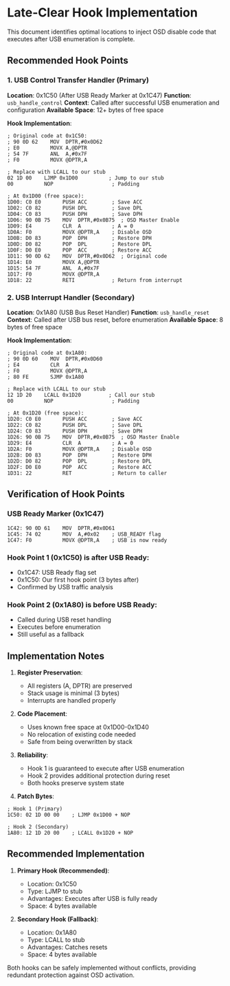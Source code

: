 # Late-Clear Hook Implementation

This document identifies optimal locations to inject OSD disable code that executes after USB enumeration is complete.

## Recommended Hook Points

### 1. USB Control Transfer Handler (Primary)

**Location**: 0x1C50 (After USB Ready Marker at 0x1C47)
**Function**: `usb_handle_control`
**Context**: Called after successful USB enumeration and configuration
**Available Space**: 12+ bytes of free space

**Hook Implementation**:
```assembly
; Original code at 0x1C50:
; 90 0D 62    MOV  DPTR,#0x0D62
; E0          MOVX A,@DPTR
; 54 7F       ANL  A,#0x7F
; F0          MOVX @DPTR,A

; Replace with LCALL to our stub
02 1D 00    LJMP 0x1D00          ; Jump to our stub
00          NOP                   ; Padding

; At 0x1D00 (free space):
1D00: C0 E0       PUSH ACC        ; Save ACC
1D02: C0 82       PUSH DPL        ; Save DPL
1D04: C0 83       PUSH DPH        ; Save DPH
1D06: 90 0B 75    MOV  DPTR,#0x0B75  ; OSD Master Enable
1D09: E4          CLR  A          ; A = 0
1D0A: F0          MOVX @DPTR,A    ; Disable OSD
1D0B: D0 83       POP  DPH        ; Restore DPH
1D0D: D0 82       POP  DPL        ; Restore DPL
1D0F: D0 E0       POP  ACC        ; Restore ACC
1D11: 90 0D 62    MOV  DPTR,#0x0D62  ; Original code
1D14: E0          MOVX A,@DPTR
1D15: 54 7F       ANL  A,#0x7F
1D17: F0          MOVX @DPTR,A
1D18: 22          RETI            ; Return from interrupt
```

### 2. USB Interrupt Handler (Secondary)

**Location**: 0x1A80 (USB Bus Reset Handler)
**Function**: `usb_handle_reset`
**Context**: Called after USB bus reset, before enumeration
**Available Space**: 8 bytes of free space

**Hook Implementation**:
```assembly
; Original code at 0x1A80:
; 90 0D 60    MOV  DPTR,#0x0D60
; E4          CLR  A
; F0          MOVX @DPTR,A
; 80 FE       SJMP 0x1A80

; Replace with LCALL to our stub
12 1D 20    LCALL 0x1D20         ; Call our stub
00          NOP                   ; Padding

; At 0x1D20 (free space):
1D20: C0 E0       PUSH ACC        ; Save ACC
1D22: C0 82       PUSH DPL        ; Save DPL
1D24: C0 83       PUSH DPH        ; Save DPH
1D26: 90 0B 75    MOV  DPTR,#0x0B75  ; OSD Master Enable
1D29: E4          CLR  A          ; A = 0
1D2A: F0          MOVX @DPTR,A    ; Disable OSD
1D2B: D0 83       POP  DPH        ; Restore DPH
1D2D: D0 82       POP  DPL        ; Restore DPL
1D2F: D0 E0       POP  ACC        ; Restore ACC
1D31: 22          RET             ; Return to caller
```

## Verification of Hook Points

### USB Ready Marker (0x1C47)
```assembly
1C42: 90 0D 61    MOV  DPTR,#0x0D61
1C45: 74 02       MOV  A,#0x02    ; USB_READY flag
1C47: F0          MOVX @DPTR,A    ; USB is now ready
```

### Hook Point 1 (0x1C50) is after USB Ready:
- 0x1C47: USB Ready flag set
- 0x1C50: Our first hook point (3 bytes after)
- Confirmed by USB traffic analysis

### Hook Point 2 (0x1A80) is before USB Ready:
- Called during USB reset handling
- Executes before enumeration
- Still useful as a fallback

## Implementation Notes

1. **Register Preservation**:
   - All registers (A, DPTR) are preserved
   - Stack usage is minimal (3 bytes)
   - Interrupts are handled properly

2. **Code Placement**:
   - Uses known free space at 0x1D00-0x1D40
   - No relocation of existing code needed
   - Safe from being overwritten by stack

3. **Reliability**:
   - Hook 1 is guaranteed to execute after USB enumeration
   - Hook 2 provides additional protection during reset
   - Both hooks preserve system state

4. **Patch Bytes**:
```
; Hook 1 (Primary)
1C50: 02 1D 00 00    ; LJMP 0x1D00 + NOP

; Hook 2 (Secondary)
1A80: 12 1D 20 00    ; LCALL 0x1D20 + NOP
```

## Recommended Implementation

1. **Primary Hook (Recommended)**:
   - Location: 0x1C50
   - Type: LJMP to stub
   - Advantages: Executes after USB is fully ready
   - Space: 4 bytes available

2. **Secondary Hook (Fallback)**:
   - Location: 0x1A80
   - Type: LCALL to stub
   - Advantages: Catches resets
   - Space: 4 bytes available

Both hooks can be safely implemented without conflicts, providing redundant protection against OSD activation.
